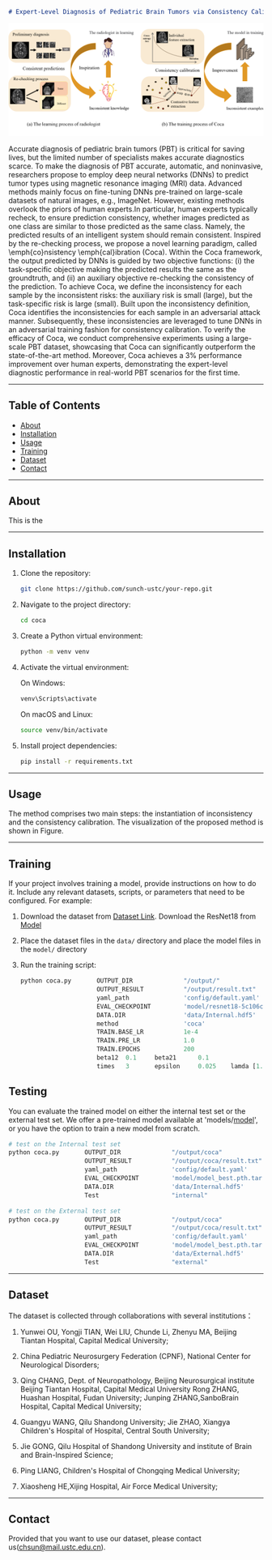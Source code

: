 <!--
 * @Author             : ChenghaoSun (chsun@mail.ustc.edu.cn)
 * @Date               : 2023-09-12 09:27
 * @Last Modified By   : ZhenHuang (hz13@mail.ustc.edu.cn)
 * @Last Modified Date : 2023-09-12 19:27
 * @Description        : Details of tumor recognition settings
 * -------- 
 * Copyright (c) 2023 Multimedia Group USTC. 
--> 

```markdown
# Expert-Level Diagnosis of Pediatric Brain Tumors via Consistency Calibration
```
![Pipeline](./pipeline.png)  <!-- 如果有项目标志，将其链接放在这里 -->


Accurate diagnosis of pediatric brain tumors (PBT) is critical for saving lives, but the limited number of specialists makes accurate diagnostics scarce. To make the diagnosis of PBT accurate, automatic, and noninvasive, researchers propose to employ deep neural networks (DNNs) to predict tumor types using magnetic resonance imaging (MRI) data. Advanced methods mainly focus on fine-tuning DNNs pre-trained on large-scale datasets of natural images, e.g., ImageNet. However, existing methods overlook the priors of human experts.In particular, human experts typically recheck, to ensure prediction consistency, whether images predicted as one class are similar to those predicted as the same class. Namely, the predicted results of an intelligent system should remain consistent. Inspired by the re-checking process, we propose a novel learning paradigm, called \emph{co}nsistency \emph{cal}ibration (Coca). 
Within the Coca framework, the output predicted by DNNs is guided by two objective functions: (i) the task-specific objective making the predicted results the same as the groundtruth, and (ii) an auxiliary objective re-checking the consistency of the prediction. To achieve Coca, we define the inconsistency for each sample by the inconsistent risks: the auxiliary risk is small (large), but the task-specific risk is large (small). Built upon the inconsistency definition, Coca identifies the inconsistencies for each sample in an adversarial attack manner. Subsequently, these inconsistencies are leveraged to tune DNNs in an adversarial training fashion for consistency calibration. To verify the efficacy of Coca, we conduct comprehensive experiments using a large-scale PBT dataset, showcasing that Coca can significantly outperform the state-of-the-art method. Moreover, Coca achieves a $3\%$ performance improvement over human experts, demonstrating the expert-level diagnostic performance in real-world PBT scenarios for the first time.


---

## Table of Contents

- [About](#about)
- [Installation](#installation)
- [Usage](#usage)
- [Training](#Training)
- [Dataset](#Dataset)
- [Contact](#Contact)

---

## About

This is the 

---

## Installation

1. Clone the repository:

   ```bash
   git clone https://github.com/sunch-ustc/your-repo.git
   ```

2. Navigate to the project directory:

   ```bash
   cd coca
   ```

3. Create a Python virtual environment:

   ```bash
   python -m venv venv
   ```

4. Activate the virtual environment:

   On Windows:

   ```bash
   venv\Scripts\activate
   ```

   On macOS and Linux:

   ```bash
   source venv/bin/activate
   ```

5. Install project dependencies:

   ```bash
   pip install -r requirements.txt
   ```

---

## Usage

The method comprises two main steps: the instantiation of inconsistency and the consistency calibration. The visualization of the proposed method is shown in Figure.

---

## Training 

If your project involves training a model, provide instructions on how to do it. Include any relevant datasets, scripts, or parameters that need to be configured. For example:

1. Download the dataset from [Dataset Link](https://rec.ustc.edu.cn/share/ba101400-5170-11ee-ab3f-8d1ce76c4e33).  Download the ResNet18 from [Model](https://download.pytorch.org/models/resnet18-5c106cde.pth)

2. Place the dataset files in the `data/` directory and  place the model files in the `model/` directory

3. Run the training script:

   ```python
   python coca.py       OUTPUT_DIR              "/output/"                    \
                        OUTPUT_RESULT           "/output/result.txt"          \
                        yaml_path               'config/default.yaml'         \
                        EVAL_CHECKPOINT         'model/resnet18-5c106cde.pth' \
                        DATA.DIR                'data/Internal.hdf5'          \
                        method                  'coca'                        \
                        TRAIN.BASE_LR           1e-4                          \
                        TRAIN.PRE_LR            1.0                           \
                        TRAIN.EPOCHS            200                           \
                        beta12  0.1     beta21      0.1                       \
                        times   3       epsilon     0.025    lamda [1.0,1.0,1.0,1.0]  
   ```

## Testing  
You can evaluate the trained model on either the internal test set or the external test set. We offer a pre-trained model available at 'models/[model](https://rec.ustc.edu.cn/share/312cd3c0-5172-11ee-b610-1bf9c9ae3d99)', or you have the option to train a new model from scratch.

   ```python
   # test on the Internal test set
   python coca.py       OUTPUT_DIR              "/output/coca"             \
                        OUTPUT_RESULT           "/output/coca/result.txt"  \
                        yaml_path               'config/default.yaml'      \
                        EVAL_CHECKPOINT         'model/model_best.pth.tar' \
                        DATA.DIR                'data/Internal.hdf5'       \
                        Test                    "internal"
   ```

   ```bash
   # test on the External test set
   python coca.py       OUTPUT_DIR              "/output/coca"             \
                        OUTPUT_RESULT           "/output/coca/result.txt"  \
                        yaml_path               'config/default.yaml'      \
                        EVAL_CHECKPOINT         'model/model_best.pth.tar' \
                        DATA.DIR                'data/External.hdf5'       \
                        Test                    "external"
   ```
---
## Dataset

The dataset is collected through collaborations with several institutions：

1. Yunwei OU, Yongji TIAN,  Wei LIU, Chunde Li, Zhenyu MA,  Beijing Tiantan Hospital,  Capital Medical University;

2. China Pediatric Neurosurgery Federation (CPNF), National Center for Neurological Disorders;   

3. Qing CHANG, Dept. of Neuropathology, Beijing Neurosurgical institute Beijing Tiantan Hospital, Capital Medical University Rong ZHANG, Huashan Hospital, Fudan University; Junping ZHANG,SanboBrain Hospital, Capital Medical University; 

4. Guangyu WANG, Qilu Shandong University; Jie ZHAO, Xiangya Children's Hospital of Hospital, Central South University; 

5. Jie GONG, Qilu Hospital of Shandong University and institute of Brain and Brain-lnspired Science; 

6. Ping LIANG, Children's Hospital of Chongqing Medical University; 

7. Xiaosheng HE,Xijing Hospital, Air Force Medical University;
 
---

## Contact

Provided that you want to use our dataset, please contact us(chsun@mail.ustc.edu.cn).
 
